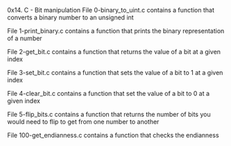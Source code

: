 0x14. C - Bit manipulation
File 0-binary_to_uint.c contains a function that converts a binary number to an unsigned int

File 1-print_binary.c contains a function that prints the binary representation of a number

File 2-get_bit.c contains a function that returns the value of a bit at a given index

File 3-set_bit.c contains a function that sets the value of a bit to 1 at a given index

File 4-clear_bit.c contains a function that set the value of a bit to 0 at a given index

File 5-flip_bits.c contains a function that returns the number of bits you would need to flip to get from one number to another

File 100-get_endianness.c contains a function that checks the endianness
